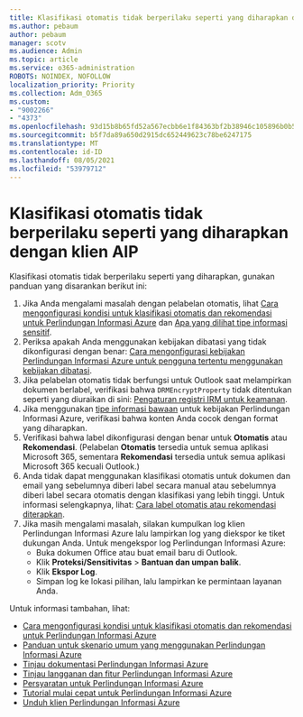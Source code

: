 ```yaml
---
title: Klasifikasi otomatis tidak berperilaku seperti yang diharapkan dengan klien AIP
ms.author: pebaum
author: pebaum
manager: scotv
ms.audience: Admin
ms.topic: article
ms.service: o365-administration
ROBOTS: NOINDEX, NOFOLLOW
localization_priority: Priority
ms.collection: Adm_O365
ms.custom:
- "9002266"
- "4373"
ms.openlocfilehash: 93d15b8b65fd52a567ecbb6e1f84363bf2b38946c105896b0b5ef41e49d16ea9
ms.sourcegitcommit: b5f7da89a650d2915dc652449623c78be6247175
ms.translationtype: MT
ms.contentlocale: id-ID
ms.lasthandoff: 08/05/2021
ms.locfileid: "53979712"
---
```

# <a name="automatic-classification-not-behaving-as-expected-with-the-aip-client"></a>Klasifikasi otomatis tidak berperilaku seperti yang diharapkan dengan klien AIP

Klasifikasi otomatis tidak berperilaku seperti yang diharapkan, gunakan panduan yang disarankan berikut ini:

1. Jika Anda mengalami masalah dengan pelabelan otomatis, lihat [Cara mengonfigurasi kondisi untuk klasifikasi otomatis dan rekomendasi untuk Perlindungan Informasi Azure](https://docs.microsoft.com/azure/information-protection/configure-policy-classification) dan [Apa yang dilihat tipe informasi sensitif](https://docs.microsoft.com/microsoft-365/compliance/sensitive-information-type-entity-definitions).
2. Periksa apakah Anda menggunakan kebijakan dibatasi yang tidak dikonfigurasi dengan benar: [Cara mengonfigurasi kebijakan Perlindungan Informasi Azure untuk pengguna tertentu menggunakan kebijakan dibatasi](https://docs.microsoft.com/azure/information-protection/configure-policy-scope).
3. Jika pelabelan otomatis tidak berfungsi untuk Outlook saat melampirkan dokumen berlabel, verifikasi bahwa `DRMEncryptProperty` tidak ditentukan seperti yang diuraikan di sini: [Pengaturan registri IRM untuk keamanan](https://docs.microsoft.com/deployoffice/security/protect-sensitive-messages-and-documents-by-using-irm-in-office#office-2016-irm-registry-key-options).
4. Jika menggunakan [tipe informasi bawaan](https://support.office.com/article/What-the-sensitive-information-types-look-for-fd505979-76be-4d9f-b459-abef3fc9e86b) untuk kebijakan Perlindungan Informasi Azure, verifikasi bahwa konten Anda cocok dengan format yang diharapkan.
5. Verifikasi bahwa label dikonfigurasi dengan benar untuk **Otomatis** atau **Rekomendasi**. (Pelabelan **Otomatis** tersedia untuk semua aplikasi Microsoft 365, sementara **Rekomendasi** tersedia untuk semua aplikasi Microsoft 365 kecuali Outlook.)
6. Anda tidak dapat menggunakan klasifikasi otomatis untuk dokumen dan email yang sebelumnya diberi label secara manual atau sebelumnya diberi label secara otomatis dengan klasifikasi yang lebih tinggi.  Untuk informasi selengkapnya, lihat: [Cara label otomatis atau rekomendasi diterapkan](https://docs.microsoft.com/azure/information-protection/configure-policy-classification#how-automatic-or-recommended-labels-are-applied).
7. Jika masih mengalami masalah, silakan kumpulkan log klien Perlindungan Informasi Azure lalu lampirkan log yang diekspor ke tiket dukungan Anda. Untuk mengekspor log Perlindungan Informasi Azure:
    - Buka dokumen Office atau buat email baru di Outlook.
    - Klik **Proteksi/Sensitivitas** > **Bantuan dan umpan balik**.
    - Klik **Ekspor Log**.
    - Simpan log ke lokasi pilihan, lalu lampirkan ke permintaan layanan Anda.

Untuk informasi tambahan, lihat:

- [Cara mengonfigurasi kondisi untuk klasifikasi otomatis dan rekomendasi untuk Perlindungan Informasi Azure](https://docs.microsoft.com/azure/information-protection/configure-policy-classification)
- [Panduan untuk skenario umum yang menggunakan Perlindungan Informasi Azure](https://docs.microsoft.com/azure/information-protection/how-to-guides)
- [Tinjau dokumentasi Perlindungan Informasi Azure](https://docs.microsoft.com/azure/information-protection/what-is-information-protection)
- [Tinjau langganan dan fitur Perlindungan Informasi Azure](https://azure.microsoft.com/pricing/details/information-protection)
- [Persyaratan untuk Perlindungan Informasi Azure](https://docs.microsoft.com/azure/information-protection/get-started/requirements)
- [Tutorial mulai cepat untuk Perlindungan Informasi Azure](https://docs.microsoft.com/azure/information-protection/get-started/infoprotect-quick-start-tutorial)
- [Unduh klien Perlindungan Informasi Azure](https://www.microsoft.com/download/details.aspx?id=53018)
